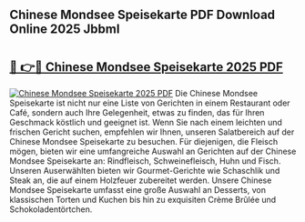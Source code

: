 ## Chinese Mondsee Speisekarte PDF Download Online 2025 JbbmI

# <h2><a href="http://gc8g08.nevu.top/?p=Chinese+Mondsee+Speisekarte">🔗 👉🔴 Chinese Mondsee Speisekarte 2025 PDF</a></h2>

[![Chinese Mondsee Speisekarte 2025 PDF](https://i.imgur.com/dBaPXMq.png)](http://gc8g08.nevu.top/?p=Chinese+Mondsee+Speisekarte)
Die Chinese Mondsee Speisekarte ist nicht nur eine Liste von Gerichten in einem Restaurant oder Café, sondern auch Ihre Gelegenheit, etwas zu finden, das für Ihren Geschmack köstlich und geeignet ist. Wenn Sie nach einem leichten und frischen Gericht suchen, empfehlen wir Ihnen, unseren Salatbereich auf der Chinese Mondsee Speisekarte zu besuchen. Für diejenigen, die Fleisch mögen, bieten wir eine umfangreiche Auswahl an Gerichten auf der Chinese Mondsee Speisekarte an: Rindfleisch, Schweinefleisch, Huhn und Fisch. Unseren Auserwählten bieten wir Gourmet-Gerichte wie Schaschlik und Steak an, die auf einem Holzfeuer zubereitet werden. Unsere Chinese Mondsee Speisekarte umfasst eine große Auswahl an Desserts, von klassischen Torten und Kuchen bis hin zu exquisiten Crème Brûlée und Schokoladentörtchen.
